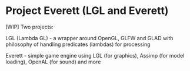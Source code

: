 # Project Everett (LGL and Everett)
[WIP] Two projects:

LGL (Lambda GL) - a wrapper around OpenGL, GLFW and GLAD with philosophy of handling predicates (lambdas) for processing

Everett         - simple game engine using LGL (for graphics), Assimp (for model loading), OpenAL (for sound) and more
